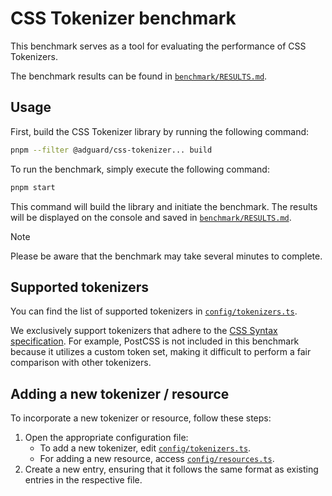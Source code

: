 # CSS Tokenizer benchmark

This benchmark serves as a tool for evaluating the performance of CSS Tokenizers.

The benchmark results can be found in [`benchmark/RESULTS.md`][results].

## Usage

First, build the CSS Tokenizer library by running the following command:

```sh
pnpm --filter @adguard/css-tokenizer... build
```

To run the benchmark, simply execute the following command:

```sh
pnpm start
```

This command will build the library and initiate the benchmark. The results will be displayed on the console and saved
in [`benchmark/RESULTS.md`][results].

> [!NOTE]
> Please be aware that the benchmark may take several minutes to complete.

## Supported tokenizers

You can find the list of supported tokenizers in [`config/tokenizers.ts`][tokenizers-config].

We exclusively support tokenizers that adhere to the [CSS Syntax specification][css-specs]. For example, PostCSS is not
included in this benchmark because it utilizes a custom token set, making it difficult to perform a fair comparison with
other tokenizers.

## Adding a new tokenizer / resource

To incorporate a new tokenizer or resource, follow these steps:

1. Open the appropriate configuration file:
    - To add a new tokenizer, edit [`config/tokenizers.ts`][tokenizers-config].
    - For adding a new resource, access [`config/resources.ts`][resources-config].
2. Create a new entry, ensuring that it follows the same format as existing entries in the respective file.

[css-specs]: https://www.w3.org/TR/css-syntax-3/
[resources-config]: ./src/config/resources.ts
[results]: ./RESULTS.md
[tokenizers-config]: ./src/config/tokenizers.ts
